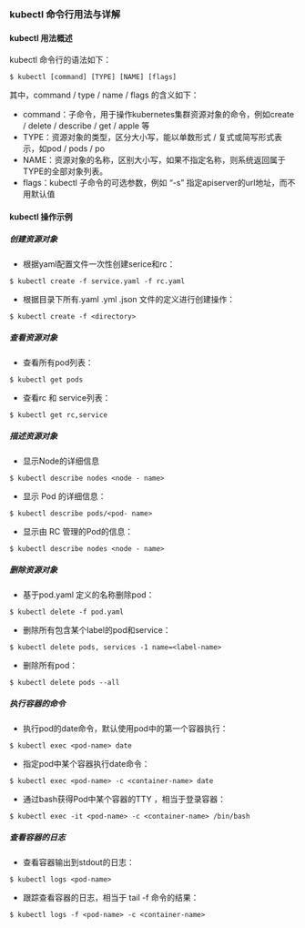 ### kubectl 命令行用法与详解
#### kubectl 用法概述
kubectl 命令行的语法如下：
```
$ kubectl [command] [TYPE] [NAME] [flags]
```
其中，command / type / name / flags 的含义如下：
* command：子命令，用于操作kubernetes集群资源对象的命令，例如create / delete / describe / get / apple 等
* TYPE：资源对象的类型，区分大小写，能以单数形式 / 复式或简写形式表示，如pod / pods / po
* NAME：资源对象的名称，区别大小写，如果不指定名称，则系统返回属于TYPE的全部对象列表。
* flags：kubectl 子命令的可选参数，例如 “-s” 指定apiserver的url地址，而不用默认值

#### kubectl 操作示例
##### 创建资源对象
* 根据yaml配置文件一次性创建serice和rc：
```
$ kubectl create -f service.yaml -f rc.yaml
```
* 根据<directory>目录下所有.yaml .yml .json 文件的定义进行创建操作：
```
$ kubectl create -f <directory>
```

##### 查看资源对象
* 查看所有pod列表：
```
$ kubectl get pods
```
* 查看rc 和 service列表：
```
$ kubectl get rc,service
```

##### 描述资源对象
* 显示Node的详细信息
```
$ kubectl describe nodes <node - name>
```
* 显示 Pod 的详细信息：
```
$ kubectl describe pods/<pod- name>
```
* 显示由 RC 管理的Pod的信息：
```
$ kubectl describe nodes <node - name>
```


##### 删除资源对象
* 基于pod.yaml 定义的名称删除pod：
```
$ kubectl delete -f pod.yaml
```
* 删除所有包含某个label的pod和service：
```
$ kubectl delete pods, services -1 name=<label-name>
```
* 删除所有pod：
```
$ kubectl delete pods --all
```

##### 执行容器的命令
* 执行pod的date命令，默认使用pod中的第一个容器执行：
```
$ kubectl exec <pod-name> date
```
* 指定pod中某个容器执行date命令：
```
$ kubectl exec <pod-name> -c <container-name> date
```
* 通过bash获得Pod中某个容器的TTY ，相当于登录容器：
```
$ kubectl exec -it <pod-name> -c <container-name> /bin/bash
```

##### 查看容器的日志
* 查看容器输出到stdout的日志：
```
$ kubectl logs <pod-name> 
```
* 跟踪查看容器的日志，相当于 tail -f 命令的结果：
```
$ kubectl logs -f <pod-name> -c <container-name>
```





